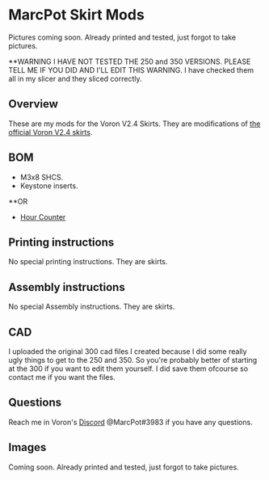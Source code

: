 # MarcPot Skirt Mods
Pictures coming soon. Already printed and tested, just forgot to take pictures.

**WARNING I HAVE NOT TESTED THE 250 and 350 VERSIONS. PLEASE TELL ME IF YOU DID AND I'LL EDIT THIS WARNING.
I have checked them all in my slicer and they sliced correctly.
## Overview
These are my mods for the Voron V2.4 Skirts. They are modifications of [the official Voron V2.4 skirts](https://github.com/VoronDesign/Voron-2\STLs\VORON2.4\Skirts).

## BOM
* M3x8 SHCS.
* Keystone inserts.

**OR

* [Hour Counter](https://aliexpress.com/item/33010541388.html?)

## Printing instructions
No special printing instructions. They are skirts.

## Assembly instructions
No special Assembly instructions. They are skirts.

## CAD
I uploaded the original 300 cad files I created because I did some really ugly things to get to the 250 and 350. So you're probably better of starting at the 300 if you want to edit them yourself. I did save them ofcourse so contact me if you want the files.

## Questions
Reach me in Voron's [Discord](https://discord.gg/xgXWctB) @MarcPot#3983 if you have any questions.

## Images
Coming soon. Already printed and tested, just forgot to take pictures.
